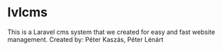 # lvlcms
This is a Laravel cms system that we created for easy and fast website management. Created by: Péter Kaszás, Péter Lénárt
